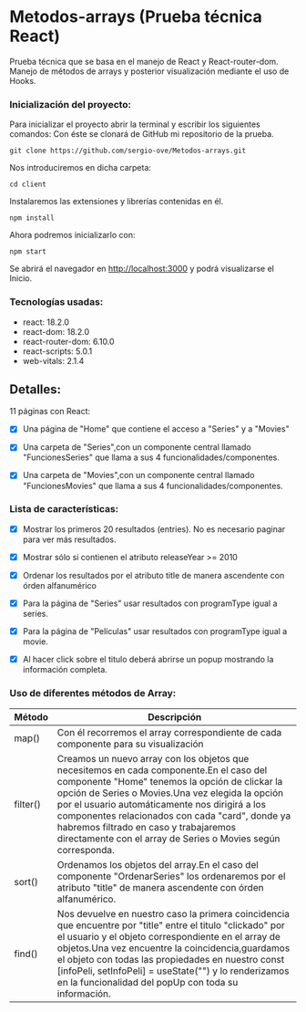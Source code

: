 # Metodos-arrays (Prueba técnica React)

Prueba técnica que se basa en el manejo de React y React-router-dom.
Manejo de métodos de arrays y posterior visualización mediante el uso de Hooks.

### Inicialización del proyecto:
Para inicializar el proyecto abrir la terminal y escribir los siguientes comandos:
Con éste se clonará de GitHub mi repositorio de la prueba.

```
git clone https://github.com/sergio-ove/Metodos-arrays.git
```
Nos introduciremos en dicha carpeta:
```
cd client
```
Instalaremos las extensiones y librerías contenidas en él.
```
npm install 
```
Ahora podremos inicializarlo con:
```
npm start 
```
Se abrirá el navegador en [http://localhost:3000](http://localhost:3000) y podrá visualizarse el Inicio.

### Tecnologías usadas:
* react: 18.2.0
* react-dom: 18.2.0
* react-router-dom: 6.10.0 
* react-scripts: 5.0.1
* web-vitals: 2.1.4

## Detalles:
11 páginas con React:
- [x] Una página de "Home" que contiene el acceso a "Series" y a "Movies"
- [x] Una carpeta de "Series",con un componente central llamado "FuncionesSeries" que llama a sus 4 funcionalidades/componentes.
- [x] Una carpeta de "Movies",con un componente central llamado "FuncionesMovies" que llama a sus 4 funcionalidades/componentes.



### Lista de características:

- [x] Mostrar los primeros 20 resultados (entries). No es necesario paginar para ver más resultados.
- [x]  Mostrar sólo si contienen el atributo releaseYear >= 2010
- [x] Ordenar los resultados por el atributo title de manera ascendente con órden alfanumérico
- [x] Para la página de "Series" usar resultados con programType igual a series.
- [x] Para la página de "Películas" usar resultados con programType igual a movie.
- [x]  Al hacer click sobre el titulo deberá abrirse un popup mostrando la información completa.


### Uso de diferentes métodos de Array:

| Método    | Descripción   |         
|---------------------------|-------|
| map() |   Con él recorremos el array correspondiente de cada componente para su visualización |         
| filter()      |   Creamos un nuevo array con los objetos que necesitemos en cada componente.En el caso del componente "Home" tenemos la opción de clickar la opción de Series o Movies.Una vez elegida la opción por el usuario automáticamente nos dirigirá a los componentes relacionados con cada "card", donde ya habremos filtrado en caso y trabajaremos directamente con el array de Series o Movies según corresponda.
| sort() | Ordenamos los objetos del array.En el caso del componente "OrdenarSeries" los ordenaremos por el atributo "title" de manera ascendente con órden alfanumérico.
| find() | Nos devuelve en nuestro caso la primera coincidencia que encuentre por "title" entre el titulo "clickado" por el usuario y el objeto correspondiente en el array de objetos.Una vez encuentre la coincidencia,guardamos el objeto con todas las propiedades en nuestro const [infoPeli, setInfoPeli] = useState("") y lo renderizamos en la funcionalidad del popUp con toda su información.
